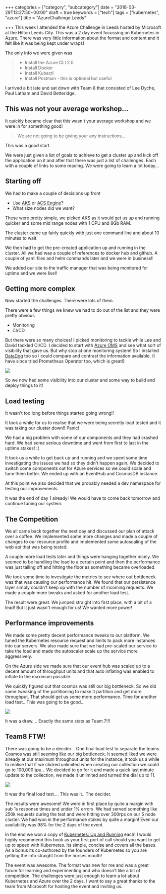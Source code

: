 +++
categories = ["category", "subcategory"]
date = "2018-03-29T13:27:50+00:00"
draft = true
keywords = ["tech"]
tags = ["kubernetes", "azure"]
title = "AzureChallenge Leeds"

+++
This week I attended the Azure Challenge in Leeds hosted by Microsoft at the Hilton Leeds City. This was a 2 day event focussing on Kubernetes in Azure. There was very little information about the format and content and it felt like it was being kept under wraps!

The only info we were given was

> * Install the Azure CLI 2.0
> * Install Docker
> * Install Kubectl
> * Install Postman - this is optional but useful

I arrived a bit late and sat down with Team 8 that consisted of Lee Dyche, Paul Latham and David Betteridge.

## This was not your average workshop...

It quickly became clear that this wasn't your average workshop and we were in for something good!

> We are not going to be giving your any instructions....

This was a good start.

We were just given a list of goals to achieve to get a cluster up and kick off the application on it and after that there was just a list of challenges. Each with a couple of links to some reading. We were going to learn a lot today...

## Starting off

We had to make a couple of decisions up front

* Use [AKS](https://docs.microsoft.com/en-us/azure/aks/) or [ACS Engine](https://github.com/Azure/acs-engine)?
* What size nodes did we want?

These were pretty simple, we picked AKS as it would get us up and running quicker and some mid range nodes with 1 CPU and 8Gb RAM.

The cluster came up fairly quickly with just one command line and about 10 minutes to wait.

We then had to get the pre-created application up and running in the cluster. All we had was a couple of references to docker hub and github. A couple of yaml files and helm commands later and we were in business!!

We added our site to the traffic manager that was being monitored for uptime and we were live!!

## Getting more complex

Now started the challenges. There were lots of them.

There were a few things we knew we had to do out of the list and they were pretty obvious

* Monitoring
* CI/CD

But there were so many choices! I picked monitoring to tackle while Lee and David tackled CI/CD. I decided to start with [Azure OMS](https://docs.microsoft.com/en-us/azure/aks/tutorial-kubernetes-monitor) and see what sort of visibility that gave us. But why stop at one monitoring system! So I installed [DataDog](https://www.datadoghq.com/blog/monitor-kubernetes-docker/) too so I could compare and contrast the information available. (I have since tried Prometheus Operator too, which is great!)

![](/uploads/2018/03/29/k8s-dash-2.png)

So we now had some visibility into our cluster and some way to build and deploy things to it!

## Load testing

It wasn't too long before things started going wrong!!

It took a while for us to realise that we were being secretly load tested and it was taking our cluster down!! Panic!

We had a big problem with some of our components and they had crashed hard. We had some serious downtime and went from first to last in the uptime stakes! :(

It took us a while to get back up and running and we spent some time investigating the issues we had so they didn't happen again. We decided to switch come components out for Azure services so we could scale and tune them better. We ended up with an EventHub and CosmosDB instance.

At this point we also decided that we probably needed a dev namespace for testing our improvements.

It was the end of day 1 already! We would have to come back tomorrow and continue tuning our system.

## The Competition

We all came back together the next day and discussed our plan of attack over a coffee. We implemented some more changes and made a couple of changes to our resource profile and implemented some autoscaling of the web api that was being tested.

A couple more load tests later and things were hanging together nicely. We seemed to be handling the load to a certain point and then the performance was just tailing off and hitting the floor as something became overloaded. 

We took some time to investigate the metrics to see where out bottleneck was that was causing our performance hit. We found that our persistence layer simply couldn't keep up with the number of incoming requests. We made a couple more tweaks and asked for another load test. 

The result were great. We jumped straight into first place, with a bit of a lead! But it just wasn't enough for us! We wanted more power!

## Performance improvements

We made some pretty decent performance tweaks to our platform. We tuned the Kubernetes resource request and limits to pack more instances into our servers. We also made sure that we had pre-scaled our service to take the load and made the autoscaler scale up the service more aggressively.

On the Azure side we made sure that our event hub was scaled up to a decent amount of throughput units and that auto inflating was enabled to inflate to the maximum possible.

We quickly figured out that cosmos was still our big bottleneck. So we did some tweaking of the partitioning to make it partition and get more throughput. That should get us some more performance. Time for another load test.. This was going to be good...

![](/uploads/2018/03/29/photofinish.jpg)

It was a draw.... Exactly the same stats as Team 7!!!

## Team8 FTW!

There was going to be a decider... One final load test to separate the teams. Cosmos was still seeming like our big bottleneck. It seemed liked we were already at our maximum throughout units for the instance, it took us a while to realise that if we clicked unlimited when creating our collection we could go to 100,000 tpu... We decided to go for it and made a quick last minute update to the collection, we made it unlimited and turned the dial up to 11.

![](/uploads/2018/03/29/volume-11-smushed.jpg)

It was the final load test.... This was it.. The decider.

The results were awesome! We were in first place by quite a margin with sub 1s response times and under 1% errors. We had served something like 250k requests during the test and were hitting over 300rps on our 5 node cluster. We had won in the performance stakes by quite a margin! Even our availability was 98% for the 2 days of the event.

In the end we won a copy of [Kubernetes: Up and Running](http://amzn.eu/hh5St3h) each! I would highly recommend this book as your first port of call should you want to get up to speed with Kubernetes. Its simple, concise and covers all the bases. As a bonus its co-authored by the founders of Kubernetes so you are getting the info straight from the horses mouth!

The event was awesome. The format was new for me and was a great forum for learning and experimenting and who doesn't like a bit of competition. The challenges were just enough to learn a lot about Kubernetes and Azure over the 2 days. I want to say a great thanks to the team from Microsoft for hosting the event and inviting us.